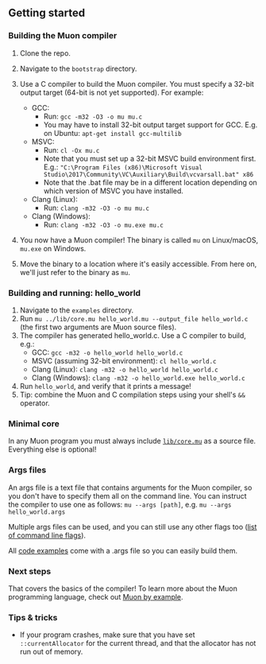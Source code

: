 ## Getting started

### Building the Muon compiler

1. Clone the repo.
2. Navigate to the `bootstrap` directory.
3. Use a C compiler to build the Muon compiler. You must specify a 32-bit output target (64-bit is not yet supported). For example:
	* GCC: 
		* Run: `gcc -m32 -O3 -o mu mu.c`
		* You may have to install 32-bit output target support for GCC. E.g. on Ubuntu: `apt-get install gcc-multilib`
	* MSVC:
		* Run: `cl -Ox mu.c`
		* Note that you must set up a 32-bit MSVC build environment first. E.g.: `"C:\Program Files (x86)\Microsoft Visual Studio\2017\Community\VC\Auxiliary\Build\vcvarsall.bat" x86`
		* Note that the .bat file may be in a different location depending on which version of MSVC you have installed.
	* Clang (Linux): 
		* Run: `clang -m32 -O3 -o mu mu.c`
	* Clang (Windows): 
		* Run: `clang -m32 -O3 -o mu.exe mu.c`

4. You now have a Muon compiler! The binary is called `mu` on Linux/macOS, `mu.exe` on Windows.
5. Move the binary to a location where it's easily accessible. From here on, we'll just refer to the binary as `mu`.

### Building and running: hello_world

1. Navigate to the `examples` directory.
2. Run `mu ../lib/core.mu hello_world.mu --output_file hello_world.c` (the first two arguments are Muon source files).
3. The compiler has generated hello_world.c. Use a C compiler to build, e.g.:
	* GCC: `gcc -m32 -o hello_world hello_world.c`
	* MSVC (assuming 32-bit environment): `cl hello_world.c` 
	* Clang (Linux): `clang -m32 -o hello_world hello_world.c`
	* Clang (Windows): `clang -m32 -o hello_world.exe hello_world.c` 
4. Run `hello_world`, and verify that it prints a message!
5. Tip: combine the Muon and C compilation steps using your shell's `&&` operator.

### Minimal core

In any Muon program you must always include [`lib/core.mu`](../lib/core.mu) as a source file. Everything else is optional!

### Args files

An args file is a text file that contains arguments for the Muon compiler, so you don't have to specify them all on the command line. You can instruct the compiler to use one as follows: `mu --args [path]`, e.g. `mu --args hello_world.args`
	
Multiple args files can be used, and you can still use any other flags too ([list of command line flags](command_line_flags.md)).

All [code examples](../examples) come with a .args file so you can easily build them. 

### Next steps

That covers the basics of the compiler! To learn more about the Muon programming language, check out [Muon by example](muon_by_example.md). 

### Tips & tricks

* If your program crashes, make sure that you have set `::currentAllocator` for the current thread, and that the allocator has not run out of memory.
 







